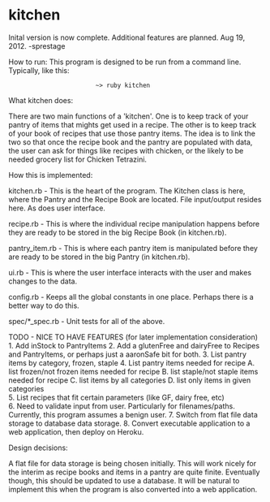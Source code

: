 kitchen
=======

Inital version is now complete.  Additional features are planned.
Aug 19, 2012.  -sprestage



How to run:		This program is designed to be run from a command line.  Typically, like this:
				
							~> ruby kitchen


What kitchen does:

There are two main functions of a 'kitchen'.  One is to keep track of your pantry of items that
mights get used in a recipe.  The other is to keep track of your book of recipes that use those
pantry items.  The idea is to link the two so that once the recipe book and the pantry are populated
with data, the user can ask for things like recipes with chicken, or the likely to be needed grocery
list for Chicken Tetrazini.



How this is implemented:

kitchen.rb - This is the heart of the program.  The Kitchen class is here, where the Pantry
and the Recipe Book are located.  File input/output resides here.  As does user interface.  

recipe.rb - This is where the individual recipe manipulation happens before they are ready to
be stored in the big Recipe Book (in kitchen.rb).

pantry_item.rb - This is where each pantry item is manipulated before they are ready to be 
stored in the big Pantry (in kitchen.rb).

ui.rb - This is where the user interface interacts with the user and makes changes to the data.

config.rb - Keeps all the global constants in one place.  Perhaps there is a better way to do this.

spec/*_spec.rb - Unit tests for all of the above.



TODO - NICE TO HAVE FEATURES (for later implementation consideration)
	1. Add inStock to PantryItems
	2. Add a glutenFree and dairyFree to Recipes and PantryItems, or perhaps 
		just a aaronSafe bit for both.
	3. List pantry items by category, frozen, staple
	4. List pantry items needed for recipe
		A. list frozen/not frozen items needed for recipe
		B. list staple/not staple items needed for recipe
		C. list items by all categories
		D. list only items in given categories	
	5. List recipes that fit certain parameters (like GF, dairy free, etc)		
	6. Need to validate input from user.  Particularly for filenames/paths.  Currently,
		this program assumes a benign user.
	7. Switch from flat file data storage to database data storage.
	8. Convert executable application to a web application, then deploy on Heroku.


Design decisions:

A flat file for data storage is being chosen initially.  This will work nicely for the
interim as recipe books and items in a pantry are quite finite.  Eventually though, this
should be updated to use a database.  It will be natural to implement this when the program 
is also converted into a web application.  

